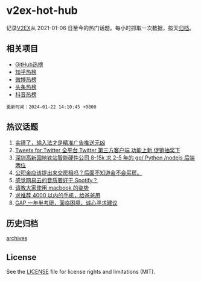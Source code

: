 # v2ex-hot-hub

 记录[V2EX](https://www.v2ex.com/)从 2021-01-06 日至今的热门话题。每小时抓取一次数据，按天[归档](archives)。
 
 ## 相关项目

- [GitHub热榜](https://github.com/lonnyzhang423/github-hot-hub)
- [知乎热榜](https://github.com/lonnyzhang423/zhihu-hot-hub)
- [微博热榜](https://github.com/lonnyzhang423/weibo-hot-hub)
- [头条热榜](https://github.com/lonnyzhang423/toutiao-hot-hub)
- [抖音热榜](https://github.com/lonnyzhang423/douyin-hot-hub)


 `更新时间：2024-01-22 14:10:45 +0800`

## 热议话题

1. [实锤了，输入法才是精准广告推送元凶](https://www.v2ex.com/t/1010518)
1. [Tweetx for Twitter 全平台 Twitter 第三方客户端 功能上新 促销抽奖下](https://www.v2ex.com/t/1010570)
1. [深圳高新园地铁站智能硬件公司 8-15k 求 2-5 年的 go/ Python /nodejs 后端两位](https://www.v2ex.com/t/1010452)
1. [公积金应该提出来交房租吗？后面不知道会不会买房。](https://www.v2ex.com/t/1010530)
1. [感觉网易云的音质要好于 Spotify？](https://www.v2ex.com/t/1010456)
1. [请教大家使用 macbook 的姿势](https://www.v2ex.com/t/1010430)
1. [求推荐 4000 以内的手机，给爸爸用](https://www.v2ex.com/t/1010566)
1. [GAP 一年半考研，面临困境，诚心寻求建议](https://www.v2ex.com/t/1010526)

## 历史归档

[archives](archives)

## License

See the [LICENSE](LICENSE) file for license rights and limitations (MIT).
